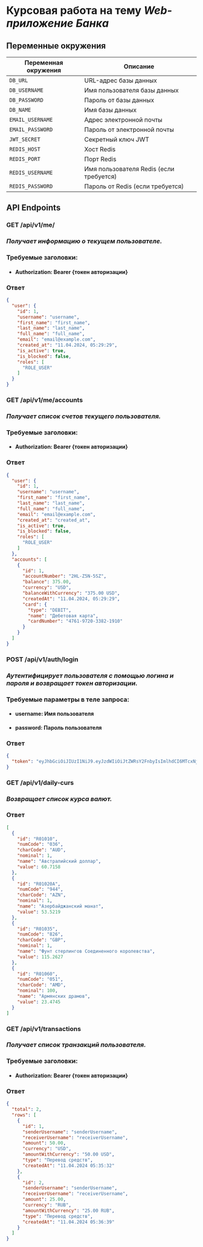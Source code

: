 # Курсовая работа на тему _**Web-приложение Банка**_

## Переменные окружения

| Переменная окружения | Описание                                |
|----------------------|-----------------------------------------|
| `DB_URL`             | URL-адрес базы данных                   |
| `DB_USERNAME`        | Имя пользователя базы данных            |
| `DB_PASSWORD`        | Пароль от базы данных                   |
| `DB_NAME`            | Имя базы данных                         |
| `EMAIL_USERNAME`     | Адрес электронной почты                 |
| `EMAIL_PASSWORD`     | Пароль от электронной почты             |
| `JWT_SECRET`         | Секретный ключ JWT                      |
| `REDIS_HOST`         | Хост Redis                              |
| `REDIS_PORT`         | Порт Redis                              |
| `REDIS_USERNAME`     | Имя пользователя Redis (если требуется) |
| `REDIS_PASSWORD`     | Пароль от Redis (если требуется)        |

## API Endpoints

### GET /api/v1/me/

### *Получает информацию о текущем пользователе.*

### **Требуемые заголовки:**

* #### Authorization: Bearer {токен авторизации}

### **Ответ**

```json
{
  "user": {
    "id": 1,
    "username": "username",
    "first_name": "first_name",
    "last_name": "last_name",
    "full_name": "full_name",
    "email": "email@example.com",
    "created_at": "11.04.2024, 05:29:29",
    "is_active": true,
    "is_blocked": false,
    "roles": [
      "ROLE_USER"
    ]
  }
}
```

### GET /api/v1/me/accounts

### *Получает список счетов текущего пользователя.*

### **Требуемые заголовки:**

* #### Authorization: Bearer {токен авторизации}

### **Ответ**

```json
{
  "user": {
    "id": 1,
    "username": "username",
    "first_name": "first_name",
    "last_name": "last_name",
    "full_name": "full_name",
    "email": "email@example.com",
    "created_at": "created_at",
    "is_active": true,
    "is_blocked": false,
    "roles": [
      "ROLE_USER"
    ]
  },
  "accounts": [
    {
      "id": 1,
      "accountNumber": "2HL-Z5N-5SZ",
      "balance": 375.00,
      "currency": "USD",
      "balanceWithCurrency": "375.00 USD",
      "createdAt": "11.04.2024, 05:29:29",
      "card": {
        "type": "DEBIT",
        "name": "Дебетовая карта",
        "cardNumber": "4761-9720-3382-1910"
      }
    }
  ]
}
```

### POST /api/v1/auth/login

### *Аутентифицирует пользователя с помощью логина и пароля и возвращает токен авторизации.*

### **Требуемые параметры в теле запроса:**

* #### username: Имя пользователя
* #### password: Пароль пользователя

### **Ответ**

```json
{
  "token": "eyJhbGciOiJIUzI1NiJ9.eyJzdWIiOiJtZWRsY2FnbyIsImlhdCI6MTcxNjE4ODM0MSwiZXhwIjoxNzE2MTg5MjQxfQ.NC9h1LlkYbNo4vIqwLn-X9q8NU5AyM-cbWSDR8V36cU"
}
```

### GET /api/v1/daily-curs

### *Возвращает список курса валют.*

### **Ответ**

```json
[
  {
    "id": "R01010",
    "numCode": "036",
    "charCode": "AUD",
    "nominal": 1,
    "name": "Австралийский доллар",
    "value": 60.7158
  },
  {
    "id": "R01020A",
    "numCode": "944",
    "charCode": "AZN",
    "nominal": 1,
    "name": "Азербайджанский манат",
    "value": 53.5219
  },
  {
    "id": "R01035",
    "numCode": "826",
    "charCode": "GBP",
    "nominal": 1,
    "name": "Фунт стерлингов Соединенного королевства",
    "value": 115.2627
  },
  {
    "id": "R01060",
    "numCode": "051",
    "charCode": "AMD",
    "nominal": 100,
    "name": "Армянских драмов",
    "value": 23.4745
  }
]
```

### GET /api/v1/transactions

### *Получает список транзакций пользователя.*

### **Требуемые заголовки:**

* #### Authorization: Bearer {токен авторизации}

### **Ответ**

```json
{
  "total": 2,
  "rows": [
    {
      "id": 1,
      "senderUsername": "senderUsername",
      "receiverUsername": "receiverUsername",
      "amount": 50.00,
      "currency": "USD",
      "amountWithCurrency": "50.00 USD",
      "type": "Перевод средств",
      "createdAt": "11.04.2024 05:35:32"
    },
    {
      "id": 2,
      "senderUsername": "senderUsername",
      "receiverUsername": "receiverUsername",
      "amount": 25.00,
      "currency": "RUB",
      "amountWithCurrency": "25.00 RUB",
      "type": "Перевод средств",
      "createdAt": "11.04.2024 05:36:39"
    }
  ]
}
```
